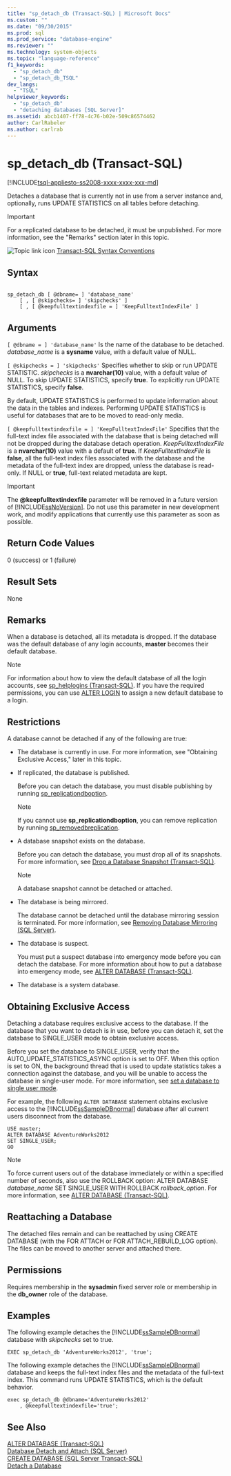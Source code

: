 ```yaml
---
title: "sp_detach_db (Transact-SQL) | Microsoft Docs"
ms.custom: ""
ms.date: "09/30/2015"
ms.prod: sql
ms.prod_service: "database-engine"
ms.reviewer: ""
ms.technology: system-objects
ms.topic: "language-reference"
f1_keywords: 
  - "sp_detach_db"
  - "sp_detach_db_TSQL"
dev_langs: 
  - "TSQL"
helpviewer_keywords: 
  - "sp_detach_db"
  - "detaching databases [SQL Server]"
ms.assetid: abcb1407-ff78-4c76-b02e-509c86574462
author: CarlRabeler
ms.author: carlrab
---
```

# sp_detach_db (Transact-SQL)
[!INCLUDE[tsql-appliesto-ss2008-xxxx-xxxx-xxx-md](../../includes/applies-to-version/sqlserver.md)]

  Detaches a database that is currently not in use from a server instance and, optionally, runs UPDATE STATISTICS on all tables before detaching.  
  
> [!IMPORTANT]  
>  For a replicated database to be detached, it must be unpublished. For more information, see the "Remarks" section later in this topic.  
  
 ![Topic link icon](../../database-engine/configure-windows/media/topic-link.gif "Topic link icon") [Transact-SQL Syntax Conventions](../../t-sql/language-elements/transact-sql-syntax-conventions-transact-sql.md)  
  
## Syntax  
  
```  
  
sp_detach_db [ @dbname= ] 'database_name'   
    [ , [ @skipchecks= ] 'skipchecks' ]   
    [ , [ @keepfulltextindexfile = ] 'KeepFulltextIndexFile' ]   
```  
  
## Arguments  
`[ @dbname = ] 'database_name'`
 Is the name of the database to be detached. *database_name* is a **sysname** value, with a default value of NULL.  
  
`[ @skipchecks = ] 'skipchecks'`
 Specifies whether to skip or run UPDATE STATISTIC. *skipchecks* is a **nvarchar(10)** value, with a default value of NULL. To skip UPDATE STATISTICS, specify **true**. To explicitly run UPDATE STATISTICS, specify **false**.  
  
 By default, UPDATE STATISTICS is performed to update information about the data in the tables and indexes. Performing UPDATE STATISTICS is useful for databases that are to be moved to read-only media.  
  
`[ @keepfulltextindexfile = ] 'KeepFulltextIndexFile'`
 Specifies that the full-text index file associated with the database that is being detached will not be dropped during the database detach operation. *KeepFulltextIndexFile* is a **nvarchar(10)** value with a default of **true**. If *KeepFulltextIndexFile* is **false**, all the full-text index files associated with the database and the metadata of the full-text index are dropped, unless the database is read-only. If NULL or **true**, full-text related metadata are kept.  
  
> [!IMPORTANT]
>  The **\@keepfulltextindexfile** parameter will be removed in a future version of [!INCLUDE[ssNoVersion](../../includes/ssnoversion-md.md)]. Do not use this parameter in new development work, and modify applications that currently use this parameter as soon as possible.  
  
## Return Code Values  
 0 (success) or 1 (failure)  
  
## Result Sets  
 None  
  
## Remarks  
 When a database is detached, all its metadata is dropped. If the database was the default database of any login accounts, **master** becomes their default database.  
  
> [!NOTE]  
>  For information about how to view the default database of all the login accounts, see [sp_helplogins &#40;Transact-SQL&#41;](../../relational-databases/system-stored-procedures/sp-helplogins-transact-sql.md). If you have the required permissions, you can use [ALTER LOGIN](../../t-sql/statements/alter-login-transact-sql.md) to assign a new default database to a login.  
  
## Restrictions  
 A database cannot be detached if any of the following are true:  
  
-   The database is currently in use. For more information, see "Obtaining Exclusive Access," later in this topic.  
  
-   If replicated, the database is published.  
  
     Before you can detach the database, you must disable publishing by running [sp_replicationdboption](../../relational-databases/system-stored-procedures/sp-replicationdboption-transact-sql.md).  
  
    > [!NOTE]  
    >  If you cannot use **sp_replicationdboption**, you can remove replication by running [sp_removedbreplication](../../relational-databases/system-stored-procedures/sp-removedbreplication-transact-sql.md).  
  
-   A database snapshot exists on the database.  
  
     Before you can detach the database, you must drop all of its snapshots. For more information, see [Drop a Database Snapshot &#40;Transact-SQL&#41;](../../relational-databases/databases/drop-a-database-snapshot-transact-sql.md).  
  
    > [!NOTE]  
    >  A database snapshot cannot be detached or attached.  
  
-   The database is being mirrored.  
  
     The database cannot be detached until the database mirroring session is terminated. For more information, see [Removing Database Mirroring &#40;SQL Server&#41;](../../database-engine/database-mirroring/removing-database-mirroring-sql-server.md).  
  
-   The database is suspect.  
  
     You must put a suspect database into emergency mode before you can detach the database. For more information about how to put a database into emergency mode, see [ALTER DATABASE &#40;Transact-SQL&#41;](../../t-sql/statements/alter-database-transact-sql.md).  
  
-   The database is a system database.  
  
## Obtaining Exclusive Access  
 Detaching a database requires exclusive access to the database. If the database that you want to detach is in use, before you can detach it, set the database to SINGLE_USER mode to obtain exclusive access.

 Before you set the database to SINGLE_USER, verify that the AUTO_UPDATE_STATISTICS_ASYNC option is set to OFF. When this option is set to ON, the background thread that is used to update statistics takes a connection against the database, and you will be unable to access the database in single-user mode. For more information, see [set a database to single user mode](../databases/set-a-database-to-single-user-mode.md).

 For example, the following `ALTER DATABASE` statement obtains exclusive access to the [!INCLUDE[ssSampleDBnormal](../../includes/sssampledbnormal-md.md)] database after all current users disconnect from the database.  
  
```  
USE master;  
ALTER DATABASE AdventureWorks2012  
SET SINGLE_USER;  
GO  
```  
  
> [!NOTE]  
>  To force current users out of the database immediately or within a specified number of seconds, also use the ROLLBACK option: ALTER DATABASE *database_name* SET SINGLE_USER WITH ROLLBACK *rollback_option*. For more information, see [ALTER DATABASE &#40;Transact-SQL&#41;](../../t-sql/statements/alter-database-transact-sql.md).  
  
## Reattaching a Database  
 The detached files remain and can be reattached by using CREATE DATABASE (with the FOR ATTACH or FOR ATTACH_REBUILD_LOG option). The files can be moved to another server and attached there.  
  
## Permissions  
 Requires membership in the **sysadmin** fixed server role or membership in the **db_owner** role of the database.  
  
## Examples  
 The following example detaches the [!INCLUDE[ssSampleDBnormal](../../includes/sssampledbnormal-md.md)] database with *skipchecks* set to true.  
  
```  
EXEC sp_detach_db 'AdventureWorks2012', 'true';  
```  
  
 The following example detaches the [!INCLUDE[ssSampleDBnormal](../../includes/sssampledbnormal-md.md)] database and keeps the full-text index files and the metadata of the full-text index. This command runs UPDATE STATISTICS, which is the default behavior.  
  
```  
exec sp_detach_db @dbname='AdventureWorks2012'  
    , @keepfulltextindexfile='true';  
```  
  
## See Also  
 [ALTER DATABASE &#40;Transact-SQL&#41;](../../t-sql/statements/alter-database-transact-sql.md)   
 [Database Detach and Attach &#40;SQL Server&#41;](../../relational-databases/databases/database-detach-and-attach-sql-server.md)   
 [CREATE DATABASE &#40;SQL Server Transact-SQL&#41;](../../t-sql/statements/create-database-sql-server-transact-sql.md)   
 [Detach a Database](../../relational-databases/databases/detach-a-database.md)  
  
  
